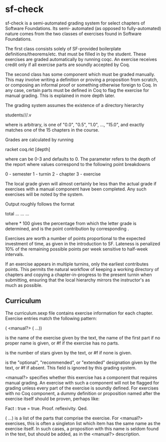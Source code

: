 sf-check
========

sf-check is a semi-automated grading system for select chapters of Software Foundations. Its semi-
automated (as opposed to fully-automated) nature comes from the two classes of exercises found in
Software Foundations.

The first class consists solely of SF-provided boilerplate definitions/theorems/etc. that must be 
filled in by the student. These exercises are graded automatically by running coqc. An exercise 
receives credit only if all exercise parts are soundly accepted by Coq.

The second class has some component which must be graded manually. This may involve writing a 
definition or proving a proposition from scratch, or composing an informal proof or something 
otherwise foreign to Coq. In any case, certain parts must be defined in Coq to flag the exercise 
for manual grading. This is explained in more depth later.

The grading system assumes the existence of a directory hierarchy

students/<student-name>/<turnin>/<chapter>.v

where <student-name> is arbitrary, <turnin> is one of "0.0", "0.5", "1.0", ..., "15.0", and <chapter> 
exactly matches one of the 15 chapters in the course.

Grades are calculated by running

racket coq.rkt [depth]

where <depth> can be 0-3 and defaults to 0. The <depth> parameter refers to the depth of the report 
where values correspond to the following point breakdowns

0 - semester
1 - turnin
2 - chapter
3 - exercise

The local grade given will almost certainly be less than the actual grade if exercises with a manual 
component have been completed. Any such exercises will be noted by the system.

Output roughly follows the format

<student-name>              <grade>
total             <semester-points>
  <turnin>          <turnin-points>
    <chapter>      <chapter-points>
    ...
  ...
  <flagged-exercise>
  ...

where <semester-grade> * 100 gives the percentage from which the letter grade is determined, and 
<X-points> is the point contribution by corresponding <X>.

Exercises are worth a number of points proportional to the expected investment of time, as given in the 
introduction to SF. Lateness is penalized 10% of the remaining possible points per week sensitive to 
half-week intervals.

If an exercise appears in multiple turnins, only the earliest contributes points. This permits the 
natural workflow of keeping a working directory of chapters and copying a chapter-in-progress to 
the present turnin when submitting, ensuring that the local hierarchy mirrors the instructor's as 
much as possible.

Curriculum
----------

The curriculum.sexp file contains exercise information for each chapter. Exercise entries match the 
following pattern:

(<name> <difficulty> <designation> <manual?> (<part-name> ...))

<name> is the name of the exercise given by the text, the name of the first part if no proper name is 
given, or #f if the exercise has no parts.

<difficulty> is the number of stars given by the text, or #f if none is given.

<designation> is the "optional", "recommended", or "extended" designation given by the text, or #f if 
absent. This field is ignored by this grading system.

<manual?> specifies whether this exercise has a component that requires manual grading. An exercise with 
such a component will not be flagged for grading unless every part of the exercise is soundly defined. 
For exercises with no Coq component, a dummy definition or proposition named after the exercise itself 
should be proven, perhaps like:

Fact <name>: true = true.
Proof. reflexivity. Qed.

(<part-name> ...) is a list of the parts that comprise the exercise. For <manual?> exercises, this is 
often a singleton list which item has the same name as the exercise itself. In such cases, a proposition 
with this name is seldom found in the text, but should be added, as in the <manual?> description.
